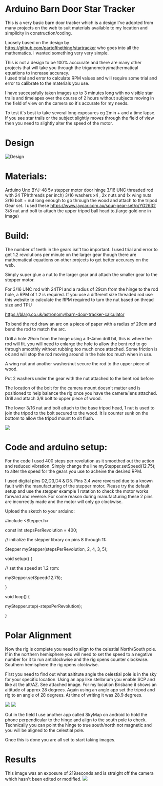 # Arduino Barn Door Star Tracker 

This is a very basic barn door tracker which is a design I've adopted from many projects on the web to suit materials available to my location and simplicity in construction/coding.

Loosely based on the design by https://github.com/partofthething/startracker who goes into all the mathematics.  I wanted something very very simple.

This is not a design to be 100% acccurate and there are many other projects that will take you through the triganometry/mathermatical equations to increase accuracy.  
I used trial and error to calculate RPM values and will require some trial and error to calibrate to the materials you use.

I have successfully taken images up to 3 minutes long with no visible star trails and timelapes over the course of 2 hours without subjects moving in the field of view on the camera so it's accurate for my needs.

To test it's best to take several long exposures eg 2min + and a time lapse.  If you see star trails or the subject slightly moves through the field of view then you need to slightly alter the speed of the motor.

# Design
![Design](https://github.com/TinkerMaker/BarnDoor/blob/master/20180929_102808.jpg)


# Materials:
Arduino Uno
BYJ-48 5v stepper motor
door hinge
3/16 UNC threaded rod with 24 TPI(threads per inch)
3/16 washers x4 , 2x nuts and 1x wing nuts
3/16 bolt + nut long enough to go through the wood and attach to the tripod
Gear set. I used these https://www.jaycar.com.au/spur-gear-set/p/YG2632
3/8 nut and bolt to attach the upper tripod ball head to.(large gold one in image)

# Build:
The number of teeth in the gears isn't too important.  I used trial and error to get 1.2 revolutions per minute on the larger gear though there are mathematical equations on other projects to get better accuracy on the web.

Simply super glue a nut to the larger gear and attach the smaller gear to the stepper motor.

For 3/16 UNC rod with 24TPI and a radius of 29cm from the hinge to the rod hole, a RPM of 1.2 is required.
If you use a different size threaded rod use this website to calculate the RPM required to turn the nut based on thread size and TPU

https://blarg.co.uk/astronomy/barn-door-tracker-calculator

To bend the rod draw an arc on a piece of paper with a radius of 29cm and bend the rod to match the arc.

Drill a hole 29cm from the hinge using a 3-4mm drill bit, this is where the rod will fit.  you will need to enlarge the hole to allow the bent rod to go through smoothly without rubbing too much once attached.  Some friction is ok and will stop the rod moving around in the hole too much when in use.

A wing nut and another washer/nut secure the rod to the upper piece of wood.

Put 2 washers under the gear with the nut attached to the bent rod before

The location of the bolt for the camera mount doesn't matter and is positioned to help balance the rig once you have the camera/lens attached.  Drill and attach 3/8 bolt to upper piece of wood.

The lower 3/16 nut and bolt attach to the base tripod head, 1 nut is used to join the tripod to the bolt secured to the wood.  It is counter sunk on the bottom to allow the tripod mount to sit flush.

![](https://github.com/TinkerMaker/BarnDoor/blob/master/20180929_102720.jpg)

# Code and arduino setup:

For the code I used 400 steps per revolution as it smoothed out the action and reduced vibration.  Simply change the line myStepper.setSpeed(12.75); to alter the speed for the gears you use to acheive the desired RPM.

I used digital pins D2,D3,D4 & D5.  Pins 3,4 were reversed due to a known fault with the manufacturing of the stepper motor.  Please try the default setup and use the stepper example 1 rotation to check the motor works forward and reverse.
For some reason during manufacturing these 2 pins are incorrectly made and the motor will only go clockwise.

Upload the sketch to your arduino:

#include <Stepper.h>

const int stepsPerRevolution = 400;

// initialize the stepper library on pins 8 through 11:

Stepper myStepper(stepsPerRevolution, 2, 4, 3, 5);

void setup() {

  // set the speed at 1.2 rpm:
  
  myStepper.setSpeed(12.75);
  
}

void loop() {


  myStepper.step(-stepsPerRevolution);

}

# Polar Alignment
Now the rig is complete you need to align to the celestial North/South pole.  If in the northern hemisphere you will need to set the speed to a negative number for it to run anticlockwise and the rig opens counter clockwise.
Southern hemisphere the rig opens clockwise.

First you need to find out what aaltitute angle the celestial pole is in the sky for your specific location.  Using an app like stellarium you enable SCP and like at the alt/AZ.  See attached image.
For my location Brisbane it shows an altitude of approx 28 degrees.  Again using an angle app set the tripod and rig to an angle of 28 degrees.  At time of writing it was 28.9 degrees.

![](https://github.com/TinkerMaker/BarnDoor/blob/master/41405987_494707444342187_3132686795662163968_n.jpg)
![](https://github.com/TinkerMaker/BarnDoor/blob/master/41513654_2215056645236232_7559606877248552960_n.jpg)

Out in the field I use another app called SkyMap on android to hold the phone perpendicular to the hinge and align to the south pole to check.  Technically you can point the hinge to true south/north not magnetic and you will be aligned to the celestial pole.

Once this is done you are all set to start taking images.

# Results
This image was an exposure of 219seconds and is straight off the camera which hasn't been edited or modified.
![](https://github.com/TinkerMaker/BarnDoor/blob/master/DSC06014.jpg)
